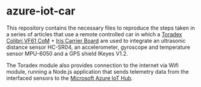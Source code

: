 # azure-iot-car

This repository contains the necessary files to reproduce the steps taken in a series of articles that use a remote controlled car
in which a [Toradex](toradex.com) [Colibri VF61 CoM](http://developer.toradex.com/products/colibri-vf61) + [Iris Carrier Board](http://developer.toradex.com/products/iris-carrier-board)
are used to integrate an ultrasonic distance sensor HC-SR04, an accelerometer, gyroscope and temperature sensor MPU-6050 and a GPS shield IKeyes V1.2.

The Toradex module also provides connection to the internet via Wifi module, running a Node.js application that sends telemetry data
from the interfaced sensors to the [Microsoft Azure IoT Hub](https://azure.microsoft.com/en-us/services/iot-hub/).

